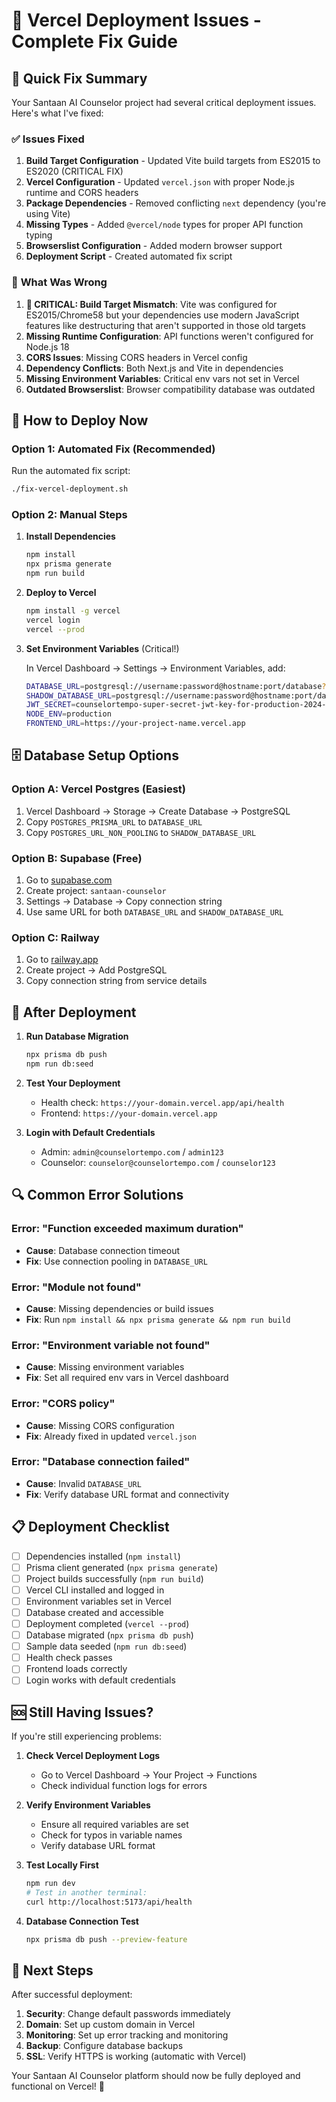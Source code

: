 # 🚀 Vercel Deployment Issues - Complete Fix Guide

## 🎯 **Quick Fix Summary**

Your Santaan AI Counselor project had several critical deployment issues. Here's what I've fixed:

### ✅ **Issues Fixed**

1. **Build Target Configuration** - Updated Vite build targets from ES2015 to ES2020 (CRITICAL FIX)
2. **Vercel Configuration** - Updated `vercel.json` with proper Node.js runtime and CORS headers
3. **Package Dependencies** - Removed conflicting `next` dependency (you're using Vite)
4. **Missing Types** - Added `@vercel/node` types for proper API function typing
5. **Browserslist Configuration** - Added modern browser support
6. **Deployment Script** - Created automated fix script

### 🔧 **What Was Wrong**

1. **🚨 CRITICAL: Build Target Mismatch**: Vite was configured for ES2015/Chrome58 but your dependencies use modern JavaScript features like destructuring that aren't supported in those old targets
2. **Missing Runtime Configuration**: API functions weren't configured for Node.js 18
3. **CORS Issues**: Missing CORS headers in Vercel config
4. **Dependency Conflicts**: Both Next.js and Vite in dependencies
5. **Missing Environment Variables**: Critical env vars not set in Vercel
6. **Outdated Browserslist**: Browser compatibility database was outdated

## 🚀 **How to Deploy Now**

### **Option 1: Automated Fix (Recommended)**

Run the automated fix script:

```bash
./fix-vercel-deployment.sh
```

### **Option 2: Manual Steps**

1. **Install Dependencies**
   ```bash
   npm install
   npx prisma generate
   npm run build
   ```

2. **Deploy to Vercel**
   ```bash
   npm install -g vercel
   vercel login
   vercel --prod
   ```

3. **Set Environment Variables** (Critical!)
   
   In Vercel Dashboard → Settings → Environment Variables, add:
   
   ```bash
   DATABASE_URL=postgresql://username:password@hostname:port/database?schema=public&pgbouncer=true&connect_timeout=15
   SHADOW_DATABASE_URL=postgresql://username:password@hostname:port/database?schema=public
   JWT_SECRET=counselortempo-super-secret-jwt-key-for-production-2024-change-this
   NODE_ENV=production
   FRONTEND_URL=https://your-project-name.vercel.app
   ```

## 🗄️ **Database Setup Options**

### **Option A: Vercel Postgres (Easiest)**
1. Vercel Dashboard → Storage → Create Database → PostgreSQL
2. Copy `POSTGRES_PRISMA_URL` to `DATABASE_URL`
3. Copy `POSTGRES_URL_NON_POOLING` to `SHADOW_DATABASE_URL`

### **Option B: Supabase (Free)**
1. Go to [supabase.com](https://supabase.com)
2. Create project: `santaan-counselor`
3. Settings → Database → Copy connection string
4. Use same URL for both `DATABASE_URL` and `SHADOW_DATABASE_URL`

### **Option C: Railway**
1. Go to [railway.app](https://railway.app)
2. Create project → Add PostgreSQL
3. Copy connection string from service details

## 🧪 **After Deployment**

1. **Run Database Migration**
   ```bash
   npx prisma db push
   npm run db:seed
   ```

2. **Test Your Deployment**
   - Health check: `https://your-domain.vercel.app/api/health`
   - Frontend: `https://your-domain.vercel.app`

3. **Login with Default Credentials**
   - Admin: `admin@counselortempo.com` / `admin123`
   - Counselor: `counselor@counselortempo.com` / `counselor123`

## 🔍 **Common Error Solutions**

### **Error: "Function exceeded maximum duration"**
- **Cause**: Database connection timeout
- **Fix**: Use connection pooling in `DATABASE_URL`

### **Error: "Module not found"**
- **Cause**: Missing dependencies or build issues
- **Fix**: Run `npm install && npx prisma generate && npm run build`

### **Error: "Environment variable not found"**
- **Cause**: Missing environment variables
- **Fix**: Set all required env vars in Vercel dashboard

### **Error: "CORS policy"**
- **Cause**: Missing CORS configuration
- **Fix**: Already fixed in updated `vercel.json`

### **Error: "Database connection failed"**
- **Cause**: Invalid `DATABASE_URL`
- **Fix**: Verify database URL format and connectivity

## 📋 **Deployment Checklist**

- [ ] Dependencies installed (`npm install`)
- [ ] Prisma client generated (`npx prisma generate`)
- [ ] Project builds successfully (`npm run build`)
- [ ] Vercel CLI installed and logged in
- [ ] Environment variables set in Vercel
- [ ] Database created and accessible
- [ ] Deployment completed (`vercel --prod`)
- [ ] Database migrated (`npx prisma db push`)
- [ ] Sample data seeded (`npm run db:seed`)
- [ ] Health check passes
- [ ] Frontend loads correctly
- [ ] Login works with default credentials

## 🆘 **Still Having Issues?**

If you're still experiencing problems:

1. **Check Vercel Deployment Logs**
   - Go to Vercel Dashboard → Your Project → Functions
   - Check individual function logs for errors

2. **Verify Environment Variables**
   - Ensure all required variables are set
   - Check for typos in variable names
   - Verify database URL format

3. **Test Locally First**
   ```bash
   npm run dev
   # Test in another terminal:
   curl http://localhost:5173/api/health
   ```

4. **Database Connection Test**
   ```bash
   npx prisma db push --preview-feature
   ```

## 🎯 **Next Steps**

After successful deployment:

1. **Security**: Change default passwords immediately
2. **Domain**: Set up custom domain in Vercel
3. **Monitoring**: Set up error tracking and monitoring
4. **Backup**: Configure database backups
5. **SSL**: Verify HTTPS is working (automatic with Vercel)

Your Santaan AI Counselor platform should now be fully deployed and functional on Vercel! 🎉
